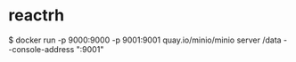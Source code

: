 # reactrh
$ docker run -p 9000:9000 -p 9001:9001 quay.io/minio/minio server /data --console-address ":9001"